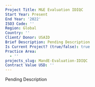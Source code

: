 ```yaml
---
Project Title: M&E Evaluation IDIQC
Start Year: Present
End Year: '2022'
ISO3 Code: ''
Region: Global
Country: ''
Client/ Donor: USAID
Brief Description: Pending Description
Is Current Project? (true/false): true
Practice Area:
  - ''
projects_slug: MandE-Evaluation-IDIQC
Contract Value USD: ''
---
```

Pending Description